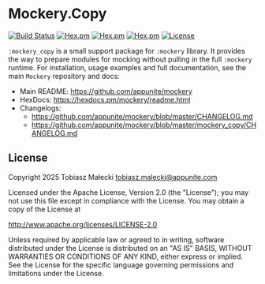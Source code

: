 # Mockery.Copy

[![Build Status](https://github.com/appunite/mockery/actions/workflows/ci.yml/badge.svg?branch=master)](https://github.com/appunite/mockery/actions) [![Hex.pm](https://img.shields.io/hexpm/v/mockery_copy.svg)](https://hex.pm/packages/mockery_copy) [![Hex.pm](https://img.shields.io/hexpm/dt/mockery_copy.svg)](https://hex.pm/packages/mockery_copy) [![Hex.pm](https://img.shields.io/hexpm/dw/mockery_copy.svg)](https://hex.pm/packages/mockery_copy) [![License](https://img.shields.io/hexpm/l/mockery_copy.svg)](https://github.com/appunite/mockery/blob/master/mockery_copy/LICENSE)

`:mockery_copy` is a small support package for `:mockery` library. It provides the way to prepare modules for mocking without pulling in the full `:mockery` runtime. For installation, usage examples and full documentation, see the main `Mockery` repository and docs:

- Main README: https://github.com/appunite/mockery
- HexDocs: https://hexdocs.pm/mockery/readme.html
- Changelogs:
  - https://github.com/appunite/mockery/blob/master/CHANGELOG.md
  - https://github.com/appunite/mockery/blob/master/mockery_copy/CHANGELOG.md

## License

Copyright 2025 Tobiasz Małecki [tobiasz.malecki@appunite.com](mailto:tobiasz.malecki@appunite.com)

Licensed under the Apache License, Version 2.0 (the "License"); you may not use this file except in compliance with the License. You may obtain a copy of the License at

<http://www.apache.org/licenses/LICENSE-2.0>

Unless required by applicable law or agreed to in writing, software distributed under the License is distributed on an "AS IS" BASIS, WITHOUT WARRANTIES OR CONDITIONS OF ANY KIND, either express or implied. See the License for the specific language governing permissions and limitations under the License.
